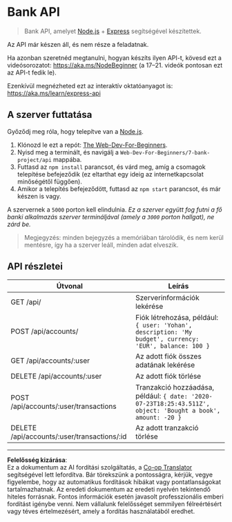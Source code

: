 <!--
CO_OP_TRANSLATOR_METADATA:
{
  "original_hash": "9884f8c8a61cf56214450f8b16a094ce",
  "translation_date": "2025-08-28T03:27:48+00:00",
  "source_file": "7-bank-project/api/README.md",
  "language_code": "hu"
}
-->
# Bank API

> Bank API, amelyet [Node.js](https://nodejs.org) + [Express](https://expressjs.com/) segítségével készítettek.

Az API már készen áll, és nem része a feladatnak.

Ha azonban szeretnéd megtanulni, hogyan készíts ilyen API-t, kövesd ezt a videósorozatot: https://aka.ms/NodeBeginner (a 17–21. videók pontosan ezt az API-t fedik le).

Ezenkívül megnézheted ezt az interaktív oktatóanyagot is: https://aka.ms/learn/express-api

## A szerver futtatása

Győződj meg róla, hogy telepítve van a [Node.js](https://nodejs.org).

1. Klónozd le ezt a repót: [The Web-Dev-For-Beginners](https://github.com/microsoft/Web-Dev-For-Beginners).
2. Nyisd meg a terminált, és navigálj a `Web-Dev-For-Beginners/7-bank-project/api` mappába.
3. Futtasd az `npm install` parancsot, és várd meg, amíg a csomagok telepítése befejeződik (ez eltarthat egy ideig az internetkapcsolat minőségétől függően).
4. Amikor a telepítés befejeződött, futtasd az `npm start` parancsot, és már készen is vagy.

A szervernek a `5000` porton kell elindulnia.
*Ez a szerver együtt fog futni a fő banki alkalmazás szerver termináljával (amely a `3000` porton hallgat), ne zárd be.*

> Megjegyzés: minden bejegyzés a memóriában tárolódik, és nem kerül mentésre, így ha a szerver leáll, minden adat elveszik.

## API részletei

Útvonal                                     | Leírás
--------------------------------------------|------------------------------------
GET    /api/                                | Szerverinformációk lekérése
POST   /api/accounts/                       | Fiók létrehozása, például: `{ user: 'Yohan', description: 'My budget', currency: 'EUR', balance: 100 }`
GET    /api/accounts/:user                  | Az adott fiók összes adatának lekérése
DELETE /api/accounts/:user                  | Az adott fiók törlése
POST   /api/accounts/:user/transactions     | Tranzakció hozzáadása, például: `{ date: '2020-07-23T18:25:43.511Z', object: 'Bought a book', amount: -20 }`
DELETE  /api/accounts/:user/transactions/:id | Az adott tranzakció törlése

---

**Felelősség kizárása**:  
Ez a dokumentum az AI fordítási szolgáltatás, a [Co-op Translator](https://github.com/Azure/co-op-translator) segítségével lett lefordítva. Bár törekszünk a pontosságra, kérjük, vegye figyelembe, hogy az automatikus fordítások hibákat vagy pontatlanságokat tartalmazhatnak. Az eredeti dokumentum az eredeti nyelvén tekintendő hiteles forrásnak. Fontos információk esetén javasolt professzionális emberi fordítást igénybe venni. Nem vállalunk felelősséget semmilyen félreértésért vagy téves értelmezésért, amely a fordítás használatából eredhet.